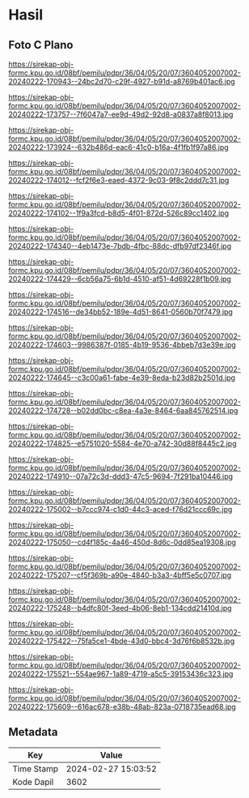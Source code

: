 # Hasil

## Foto C Plano

https://sirekap-obj-formc.kpu.go.id/08bf/pemilu/pdpr/36/04/05/20/07/3604052007002-20240222-170943--24bc2d70-c29f-4927-b91d-a8769b401ac6.jpg

https://sirekap-obj-formc.kpu.go.id/08bf/pemilu/pdpr/36/04/05/20/07/3604052007002-20240222-173757--7f6047a7-ee9d-49d2-92d8-a0837a8f8013.jpg

https://sirekap-obj-formc.kpu.go.id/08bf/pemilu/pdpr/36/04/05/20/07/3604052007002-20240222-173924--632b486d-eac6-41c0-b16a-4f1fb1f97a86.jpg

https://sirekap-obj-formc.kpu.go.id/08bf/pemilu/pdpr/36/04/05/20/07/3604052007002-20240222-174012--fcf2f6e3-eaed-4372-9c03-9f8c2ddd7c31.jpg

https://sirekap-obj-formc.kpu.go.id/08bf/pemilu/pdpr/36/04/05/20/07/3604052007002-20240222-174102--1f9a3fcd-b8d5-4f01-872d-526c89cc1402.jpg

https://sirekap-obj-formc.kpu.go.id/08bf/pemilu/pdpr/36/04/05/20/07/3604052007002-20240222-174340--4eb1473e-7bdb-4fbc-88dc-dfb97df2346f.jpg

https://sirekap-obj-formc.kpu.go.id/08bf/pemilu/pdpr/36/04/05/20/07/3604052007002-20240222-174429--6cb56a75-6b1d-4510-af51-4d69228f1b09.jpg

https://sirekap-obj-formc.kpu.go.id/08bf/pemilu/pdpr/36/04/05/20/07/3604052007002-20240222-174516--de34bb52-189e-4d51-8641-0560b70f7479.jpg

https://sirekap-obj-formc.kpu.go.id/08bf/pemilu/pdpr/36/04/05/20/07/3604052007002-20240222-174603--9986387f-0185-4b19-9536-4bbeb7d3e39e.jpg

https://sirekap-obj-formc.kpu.go.id/08bf/pemilu/pdpr/36/04/05/20/07/3604052007002-20240222-174645--c3c00a61-fabe-4e39-8eda-b23d82b2501d.jpg

https://sirekap-obj-formc.kpu.go.id/08bf/pemilu/pdpr/36/04/05/20/07/3604052007002-20240222-174728--b02dd0bc-c8ea-4a3e-8464-6aa845762514.jpg

https://sirekap-obj-formc.kpu.go.id/08bf/pemilu/pdpr/36/04/05/20/07/3604052007002-20240222-174825--e5751020-5584-4e70-a742-30d88f8445c2.jpg

https://sirekap-obj-formc.kpu.go.id/08bf/pemilu/pdpr/36/04/05/20/07/3604052007002-20240222-174910--07a72c3d-ddd3-47c5-9694-7f291ba10446.jpg

https://sirekap-obj-formc.kpu.go.id/08bf/pemilu/pdpr/36/04/05/20/07/3604052007002-20240222-175002--b7ccc974-c1d0-44c3-aced-f76d21ccc69c.jpg

https://sirekap-obj-formc.kpu.go.id/08bf/pemilu/pdpr/36/04/05/20/07/3604052007002-20240222-175050--cd4f185c-4a46-450d-8d6c-0dd85ea19308.jpg

https://sirekap-obj-formc.kpu.go.id/08bf/pemilu/pdpr/36/04/05/20/07/3604052007002-20240222-175207--cf5f369b-a90e-4840-b3a3-4bff5e5c0707.jpg

https://sirekap-obj-formc.kpu.go.id/08bf/pemilu/pdpr/36/04/05/20/07/3604052007002-20240222-175248--b4dfc80f-3eed-4b06-8eb1-134cdd21410d.jpg

https://sirekap-obj-formc.kpu.go.id/08bf/pemilu/pdpr/36/04/05/20/07/3604052007002-20240222-175422--75fa5ce1-4bde-43d0-bbc4-3d76f6b8532b.jpg

https://sirekap-obj-formc.kpu.go.id/08bf/pemilu/pdpr/36/04/05/20/07/3604052007002-20240222-175521--554ae967-1a89-4719-a5c5-39153436c323.jpg

https://sirekap-obj-formc.kpu.go.id/08bf/pemilu/pdpr/36/04/05/20/07/3604052007002-20240222-175609--616ac678-e38b-48ab-823a-0718735ead68.jpg


## Metadata

| Key        | Value               |
| ---------- | ------------------- |
| Time Stamp | 2024-02-27 15:03:52 |
| Kode Dapil | 3602                |



